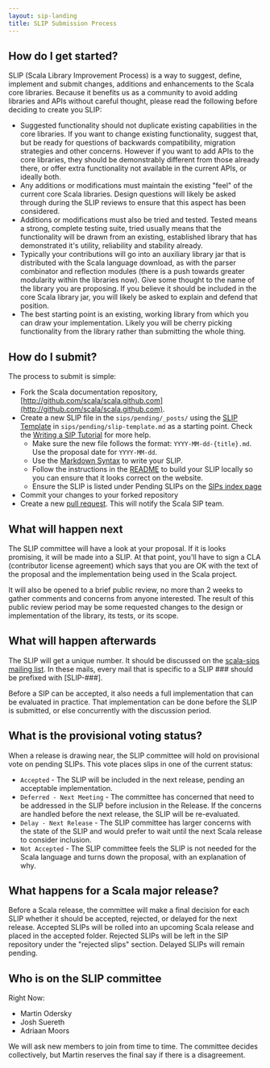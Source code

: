 ```yaml
---
layout: sip-landing
title: SLIP Submission Process
---
```


## How do I get started? ##

SLIP (Scala Library Improvement Process) is a way to suggest, define, implement and submit
changes, additions and enhancements to the Scala core libraries. Because it benefits us
as a community to avoid adding libraries and APIs without careful thought, please read the
following before deciding to create you SLIP:

* Suggested functionality should not duplicate existing capabilities in the core libraries.
  If you want to change existing functionality, suggest that, but be ready for questions of
  backwards compatibility, migration strategies and other concerns. However if you want to
  add APIs to the core libraries, they should be demonstrably different from those already
  there, or offer extra functionality not available in the current APIs, or ideally both.
* Any additions or modifications must maintain the existing "feel" of the current core Scala libraries.
  Design questions will likely be asked through during the SLIP reviews to ensure that
  this aspect has been considered.
* Additions or modifications must also be tried and tested. Tested means a strong, complete
  testing suite, tried usually means that the functionality will be drawn from an existing,
  established library that has demonstrated it's utility, reliability and stability already.
* Typically your contributions will go into an auxiliary library jar that is distributed
  with the Scala language download, as with the parser combinator and reflection modules
  (there is a push towards greater modularity within the libraries now). Give some thought
  to the name of the library you are proposing. If you believe it should be included
  in the core Scala library jar, you will likely be asked to explain and defend
  that position.
* The best starting point is an existing, working library from which you can draw your
  implementation. Likely you will be cherry picking functionality from the library
  rather than submitting the whole thing.

## How do I submit? ##

The process to submit is simple:

* Fork the Scala documentation repository, [http://github.com/scala/scala.github.com](http://github.com/scala/scala.github.com).
* Create a new SLIP file in the `sips/pending/_posts/` using the [SLIP Template](./slip-template.html) in
  `sips/pending/slip-template.md` as
  a starting point. Check the [Writing a SIP Tutorial](sip-tutorial.html) for more help.
  * Make sure the new file follows the format:  `YYYY-MM-dd-{title}.md`.  Use the proposal date for `YYYY-MM-dd`.
  * Use the [Markdown Syntax](http://daringfireball.net/projects/markdown/syntax) to write your SLIP.
  * Follow the instructions in the [README](https://github.com/scala/scala.github.com/blob/gh-pages/README.md)
    to build your SLIP locally so you can ensure that it looks correct on the website.
  * Ensure the SLIP is listed under Pending SLIPs on the [SIPs index page](./index.html)
* Commit your changes to your forked repository
* Create a new [pull request](https://github.com/scala/scala.github.com/pull/new/gh-pages).  This will notify the Scala SIP team.

## What will happen next ##

The SLIP committee will have a look at your proposal. If it is looks promising, it will be made into a SLIP. At that point, you'll have to sign a CLA (contributor license agreement) which says that you are OK with the text of the proposal and the implementation being used in the Scala project.

It will also be opened to a brief public review, no more than 2 weeks to gather comments and concerns from anyone interested.
The result of this public review period may be some requested changes to the design or implementation
of the library, its tests, or its scope.

## What will happen afterwards ##

The SLIP will get a unique number. It should be discussed on the [scala-sips mailing list](https://groups.google.com/forum/#!forum/scala-sips).
In these mails, every mail that is specific to a SLIP ### should be prefixed with \[SLIP-###\].

Before a SIP can be accepted, it also needs a full implementation that can be evaluated in practice. That implementation can be done before the SLIP is submitted, or else concurrently with the discussion period.

## What is the provisional voting status? ##

When a release is drawing near, the SLIP committee will hold on provisional vote on pending SLIPs.  This vote places slips in one of the current status:

* `Accepted` - The SLIP will be included in the next release, pending an acceptable implementation.
* `Deferred - Next Meeting` - The committee has concerned that need to be addressed in the SLIP before inclusion in the Release. If the concerns are handled before the next release, the SLIP will be re-evaluated.
* `Delay - Next Release` - The SLIP committee has larger concerns with the state of the SLIP and would prefer to wait until the next Scala release to consider inclusion.
* `Not Accepted` - The SLIP committee feels the SLIP is not needed for the Scala language and turns down the proposal, with an explanation of why.

## What happens for a Scala major release? ##

Before a Scala release, the committee will make a final decision for each SLIP whether it should be accepted, rejected, or delayed for the next release. Accepted SLIPs will be rolled into an upcoming Scala release and placed in the accepted folder.  Rejected SLIPs will be left in the SIP repository under the "rejected slips" section.  Delayed SLIPs will remain pending.


## Who is on the SLIP committee ##

Right Now:

* Martin Odersky
* Josh Suereth
* Adriaan Moors

We will ask new members to join from time to time.   The committee decides collectively, but Martin reserves the final say if there is a disagreement.
